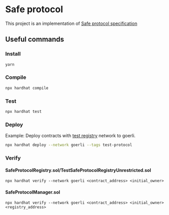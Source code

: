 # Safe protocol

This project is an implementation of [Safe protocol specification](https://github.com/5afe/safe-protocol-specs)

## Useful commands

### Install

```bash
yarn
```

### Compile

```bash
npx hardhat compile
```

### Test

```bash
npx hardhat test
```

### Deploy

Example: Deploy contracts with [test registry](./contracts/test/TestSafeProtocolRegistryUnrestricted.sol) network to goerli.
```bash
npx hardhat deploy --network goerli --tags test-protocol
```

### Verify

#### SafeProtocolRegistry.sol/TestSafeProtocolRegistryUnrestricted.sol
```
npx hardhat verify --network goerli <contract_address> <initial_owner>
```

#### SafeProtocolManager.sol
```
npx hardhat verify --network goerli <contract_address> <initial_owner> <registry_address>
```